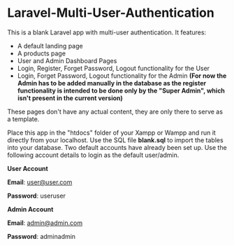 # Laravel-Multi-User-Authentication

This is a blank Laravel app with multi-user authentication.
It features:
- A default landing page
- A products page
- User and Admin Dashboard Pages
- Login, Register, Forget Password, Logout functionality for the User
- Login, Forget Password, Logout functionality for the Admin **(For now the Admin has to be added manually in the database as the register functionality is intended to be done only by the "Super Admin", which isn't present in the current version)**

These pages don't have any actual content, they are only there to serve as a template.

Place this app in the "htdocs" folder of your Xampp or Wampp and run it directly from your localhost. Use the SQL file **blank.sql** to import the tables into your database. Two default accounts have already been set up. Use the following account details to login as the default user/admin.

**User Account**

**Email**: user@user.com

**Password**: useruser





**Admin Account**

**Email**: admin@admin.com

**Password**: adminadmin
